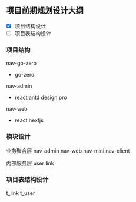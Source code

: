 ## 项目前期规划设计大纲

- [x] 项目结构设计
- [ ] 项目表结构设计

### 项目结构

nav-go-zero
- go-zero

nav-admin
- react antd design pro

nav-web
- react nextjs

### 模块设计

业务聚合层
nav-admin
nav-web
nav-mini
nav-client

内部服务层
user
link

### 项目表结构设计

t_link
t_user

